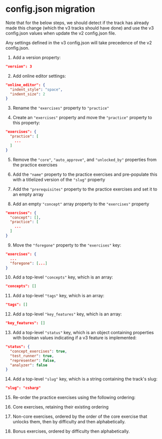 # config.json migration

Note that for the below steps, we should detect if the track has already made this change (which the v3 tracks should have done) and use the v3 config.json values when update the v2 config.json file.

Any settings defined in the v3 config.json will take precedence of the v2 config.json.

1. Add a version property:

```json
"version": 3
```

2. Add online editor settings:

```json
"online_editor": {
  "indent_style": "space",
  "indent_size": 2
}
```

3. Rename the `"exercises"` property to `"practice"`

4. Create an `"exercises"` property and move the `"practice"` property to this property:

```json
"exercises": {
  "practice": [
    ...
  ]
}
```

5. Remove the `"core"`, `"auto_approve"`, and `"unlocked_by"` properties from the practice exercises

6. Add the `"name"` property to the practice exercises and pre-populate this with a titlelized version of the `"slug"` property

7. Add the `"prerequisites"` property to the practice exercises and set it to an empty array

8. Add an empty `"concept"` array property to the `"exercises"` property

```json
"exercises": {
  "concept": [],
  "practice": [
    ...
  ]
}
```

9. Move the `"foregone"` property to the `"exercises"` key:

```json
"exercises": {
  ...
  "foregone": [...]
}
```

10. Add a top-level `"concepts"` key, which is an array:

```json
"concepts": []
```

11. Add a top-level `"tags"` key, which is an array:

```json
"tags": []
```

12. Add a top-level `"key_features"` key, which is an array:

```json
"key_features": []
```

13. Add a top-level `"status"` key, which is an object containing properties with boolean values indicating if a v3 feature is implemented:

```json
"status": {
  "concept_exercises": true,
  "test_runner": true,
  "representer": false,
  "analyzer": false
}
```

14. Add a top-level `"slug"` key, which is a string containing the track's slug:

```json
"slug": "csharp"
```

15. Re-order the practice exercises using the following ordering:

1. Core exercises, retaining their existing ordering
2. Non-core exercises, ordered by the order of the core exercise that unlocks them, then by difficulty and then alphabetically.
3. Bonus exercises, ordered by difficulty then alphabetically.
